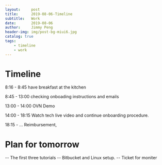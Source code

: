 ```yaml
---
layout:     post
title:      2019-08-06-Timeline
subtitle:   Work
date:       2019-08-06
author:     Jimmy Peng
header-img: img/post-bg-miui6.jpg
catalog: true
tags:
    - timeline
    - work
---
```

# Timeline

8:16 - 8:45 have breakfast at the kitchen

8:45 - 13:00 checking onboading instructions and emails

13:00 - 14:00 OVN Demo

14:00 - 18:15 Watch tech live video and continue onboarding procedure. 

18:15 - ... Reimbursement, 

# Plan for tomorrow

-- The first three tutorials
-- Bitbucket and Linux setup.
-- Ticket for moniter

